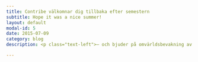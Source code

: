 ```yaml
---
title: Contribe välkomnar dig tillbaka efter semestern
subtitle: Hope it was a nice summer!
layout: default
modal-id: 5
date: 2015-07-09
category: blog
description: <p class="text-left">– och bjuder på omvärldsbevakning av IT-branschen under hela 2014.</p>

---
```

